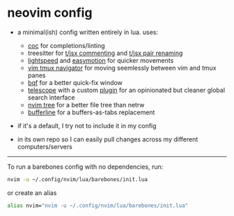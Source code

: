 # neovim config

- a minimal(ish) config written entirely in lua. uses:

  - [coc](https://github.com/neoclide/coc.nvim) for completions/linting
  - treesitter for [t/jsx commenting](https://github.com/JoosepAlviste/nvim-ts-context-commentstring) and [t/jsx pair renaming](https://github.com/windwp/nvim-ts-autotag)
  - [lightspeed](https://github.com/ggandor/lightspeed.nvim) and [easymotion](https://github.com/easymotion/vim-easymotion) for quicker movements
  - [vim tmux navigator](https://github.com/christoomey/vim-tmux-navigator) for moving seemlessly between vim and tmux panes
  - [bqf](https://github.com/kevinhwang91/nvim-bqf) for a better quick-fix window
  - [telescope](https://github.com/nvim-telescope/telescope.nvim) with a custom [plugin](https://github.com/ElanMedoff/neovim-config/blob/master/lua/telescope/_extensions/rg_with_args.lua) for an opinionated but cleaner global search interface
  - [nvim tree](https://github.com/nvim-tree/nvim-tree.lua) for a better file tree than netrw
  - [bufferline](https://github.com/akinsho/bufferline.nvim) for a buffers-as-tabs replacement

- if it's a default, I try not to include it in my config
- in its own repo so I can easily pull changes across my different computers/servers

---

To run a barebones config with no dependencies, run:

```bash
nvim -u ~/.config/nvim/lua/barebones/init.lua
```

or create an alias

```bash
alias nvim="nvim -u ~/.config/nvim/lua/barebones/init.lua"
```
